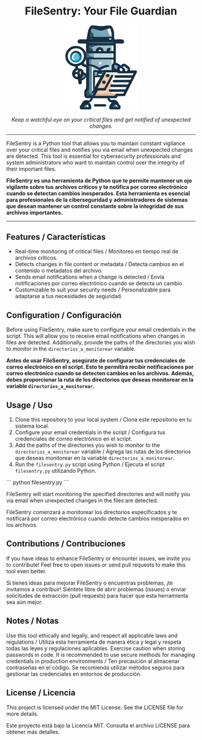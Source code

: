 <h1 align="center">FileSentry: Your File Guardian</h1>

<p align="center">
  <img src="filesentry.png" alt="FileSentry Logo" width="200">
</p>

<p align="center">
  <em>Keep a watchful eye on your critical files and get notified of unexpected changes.</em>
</p>

---

FileSentry is a Python tool that allows you to maintain constant vigilance over your critical files and notifies you via email when unexpected changes are detected. This tool is essential for cybersecurity professionals and system administrators who want to maintain control over the integrity of their important files.

**FileSentry es una herramienta de Python que te permite mantener un ojo vigilante sobre tus archivos críticos y te notifica por correo electrónico cuando se detectan cambios inesperados. Esta herramienta es esencial para profesionales de la ciberseguridad y administradores de sistemas que desean mantener un control constante sobre la integridad de sus archivos importantes.**

---

## Features / Características

- Real-time monitoring of critical files / Monitoreo en tiempo real de archivos críticos.
- Detects changes in file content or metadata / Detecta cambios en el contenido o metadatos del archivo.
- Sends email notifications when a change is detected / Envía notificaciones por correo electrónico cuando se detecta un cambio.
- Customizable to suit your security needs / Personalizable para adaptarse a tus necesidades de seguridad.

## Configuration / Configuración

Before using FileSentry, make sure to configure your email credentials in the script. This will allow you to receive email notifications when changes in files are detected. Additionally, provide the paths of the directories you wish to monitor in the `directorios_a_monitorear` variable.

**Antes de usar FileSentry, asegúrate de configurar tus credenciales de correo electrónico en el script. Esto te permitirá recibir notificaciones por correo electrónico cuando se detecten cambios en los archivos. Además, debes proporcionar la ruta de los directorios que deseas monitorear en la variable `directorios_a_monitorear`.**

## Usage / Uso

1. Clone this repository to your local system / Clona este repositorio en tu sistema local.
2. Configure your email credentials in the script / Configura tus credenciales de correo electrónico en el script.
3. Add the paths of the directories you wish to monitor to the `directorios_a_monitorear` variable / Agrega las rutas de los directorios que deseas monitorear en la variable `directorios_a_monitorear`.
4. Run the `filesentry.py` script using Python / Ejecuta el script `filesentry.py` utilizando Python.

\```
python filesentry.py
\```

FileSentry will start monitoring the specified directories and will notify you via email when unexpected changes in the files are detected.

FileSentry comenzará a monitorear los directorios especificados y te notificará por correo electrónico cuando detecte cambios inesperados en los archivos.

## Contributions / Contribuciones
If you have ideas to enhance FileSentry or encounter issues, we invite you to contribute! Feel free to open issues or send pull requests to make this tool even better.

Si tienes ideas para mejorar FileSentry o encuentras problemas, ¡te invitamos a contribuir! Siéntete libre de abrir problemas (issues) o enviar solicitudes de extracción (pull requests) para hacer que esta herramienta sea aún mejor.

## Notes / Notas
Use this tool ethically and legally, and respect all applicable laws and regulations / Utiliza esta herramienta de manera ética y legal y respeta todas las leyes y regulaciones aplicables.
Exercise caution when storing passwords in code. It is recommended to use secure methods for managing credentials in production environments / Ten precaución al almacenar contraseñas en el código. Se recomienda utilizar métodos seguros para gestionar las credenciales en entornos de producción.

## License / Licencia
This project is licensed under the MIT License. See the LICENSE file for more details.

Este proyecto está bajo la Licencia MIT. Consulta el archivo LICENSE para obtener más detalles.
